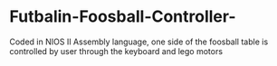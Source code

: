 # Futbalin-Foosball-Controller-
Coded in NIOS II Assembly language, one side of the foosball table is controlled by user through the keyboard and lego motors
